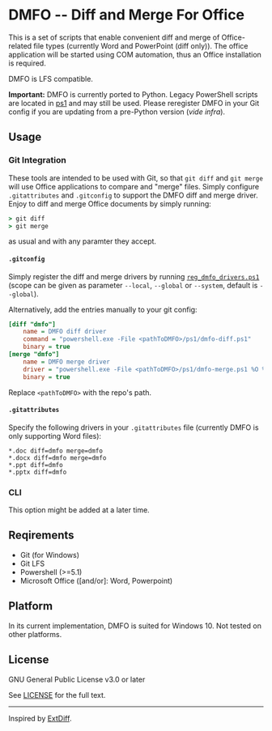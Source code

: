 # DMFO -- Diff and Merge For Office

This is a set of scripts that enable convenient diff and merge of Office-related file
types (currently Word and PowerPoint (diff only)). The office application will be
started using COM automation, thus an Office installation is required.

DMFO is LFS compatible.

**Important:** DMFO is currently ported to Python. Legacy PowerShell scripts are located
in [ps1][ps1] and may still be used. Please reregister DMFO in your Git config if you
are updating from a pre-Python version (_vide infra_).

## Usage

### Git Integration

These tools are intended to be used with Git, so that `git diff` and `git merge` will
use Office applications to compare and "merge" files. Simply configure `.gitattributes`
and `.gitconfig` to support the DMFO diff and merge driver. Enjoy to diff and merge
Office documents by simply running:

```cmd
> git diff
> git merge
```

as usual and with any paramter they accept.

#### `.gitconfig`

Simply register the diff and merge drivers by running [`reg_dmfo_drivers.ps1`][register]
(scope can be given as parameter `--local`, `--global` or `--system`, default is
`--global`).

Alternatively, add the entries manually to your git config:

```ini
[diff "dmfo"]
	name = DMFO diff driver
	command = "powershell.exe -File <pathToDMFO>/ps1/dmfo-diff.ps1"
	binary = true
[merge "dmfo"]
	name = DMFO merge driver
	driver = "powershell.exe -File <pathToDMFO>/ps1/dmfo-merge.ps1 %O %A %B %L %P"
	binary = true
```

Replace `<pathToDMFO>` with the repo's path.

#### `.gitattributes`

Specify the following drivers in your `.gitattributes` file (currently DMFO is only
supporting Word files):

```
*.doc diff=dmfo merge=dmfo
*.docx diff=dmfo merge=dmfo
*.ppt diff=dmfo
*.pptx diff=dmfo
```

### CLI

This option might be added at a later time.

## Reqirements

- Git (for Windows)
- Git LFS
- Powershell (>=5.1)
- Microsoft Office (\[and/or\]: Word, Powerpoint)

## Platform

In its current implementation, DMFO is suited for Windows 10. Not tested on other
platforms.

## License

GNU General Public License v3.0 or later

See [LICENSE][license] for the full text.

---

Inspired by [ExtDiff][extdiff].

[license]: LICENSE
[extdiff]: https://github.com/ForNeVeR/ExtDiff
[ps1]: ps1/
[register]: ps1/reg_dmfo_drivers.ps1
